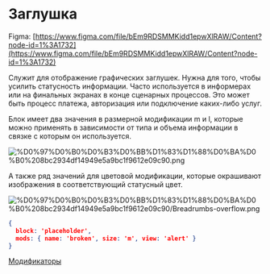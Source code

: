# Заглушка

Figma: [https://www.figma.com/file/bEm9RDSMMKidd1epwXlRAW/Content?node-id=1%3A1732](https://www.figma.com/file/bEm9RDSMMKidd1epwXlRAW/Content?node-id=1%3A1732)

Служит для отображение графических заглушек. Нужна для того, чтобы усилить статусность информации. Часто используется в информерах или на финальных экранах в конце сценарных процессов. Это может быть процесс платежа, авторизация или подключение каких-либо услуг.

Блок имеет два значения в размерной модификации m и l, которые можно применять в зависимости от типа и объема информации в связке с которым он используется.

![%D0%97%D0%B0%D0%B3%D0%BB%D1%83%D1%88%D0%BA%D0%B0%208bc2934df14949e5a9bc1f9612e09c90.png](Заглушка.png)

А также ряд значений для цветовой модификации, которые окрашивают изображения в соответствующий статусный цвет.

![%D0%97%D0%B0%D0%B3%D0%BB%D1%83%D1%88%D0%BA%D0%B0%208bc2934df14949e5a9bc1f9612e09c90/Breadrumbs-overflow.png](Breadrumbs-overflow.png)

```json
{
  block: 'placeholder',
  mods: { name: 'broken', size: 'm', view: 'alert' }
}
```

[Модификаторы](%D0%97%D0%B0%D0%B3%D0%BB%D1%83%D1%88%D0%BA%D0%B0%208bc2934df14949e5a9bc1f9612e09c90/%D0%9C%D0%BE%D0%B4%D0%B8%D1%84%D0%B8%D0%BA%D0%B0%D1%82%D0%BE%D1%80%D1%8B%20f5c4c019a2074268ba460d94a4bb0695.csv)